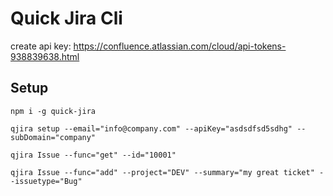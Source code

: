 # Quick Jira Cli
create api key: https://confluence.atlassian.com/cloud/api-tokens-938839638.html

## Setup
```
npm i -g quick-jira
```

```
qjira setup --email="info@company.com" --apiKey="asdsdfsd5sdhg" --subDomain="company"
```

```
qjira Issue --func="get" --id="10001"
```

```
qjira Issue --func="add" --project="DEV" --summary="my great ticket" --issuetype="Bug"
```